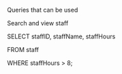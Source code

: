 Queries that can be used

Search and view staff 

SELECT staffID, staffName, staffHours 

FROM staff 

WHERE staffHours > 8;
